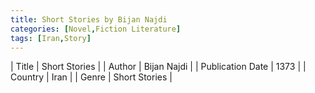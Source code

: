 ```yaml
---
title: Short Stories by Bijan Najdi
categories: [Novel,Fiction Literature]
tags: [Iran,Story]
---     
```

| Title | Short Stories  |
| Author |  Bijan Najdi  |
| Publication Date | 1373   |
| Country | Iran |
| Genre | Short Stories  |
        